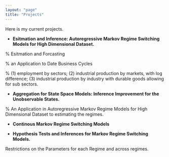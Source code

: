 ```yaml
---
layout: "page"
title: "Projects"
---
```

Here is my current projects.

- **Esitmation and Inference: Autoregressive Markov Regime Switching Models for High Dimensional Dataset.**

% Esitmation and Forcasting

% an Application to Date Business Cycles

% (1) employment by sectors; (2) industrial production by markets, with log difference; (3) industrial production by industry with durable goods allowing for sub sectors.

- **Aggregation for State Space Models: Inference Improvement for the Unobservable States.**

% An Application in Autoregressive Markov Regime Models for High Dimensional Dataset to estimating the regimes.

- **Continous Markov Regime Switching Models**

- **Hypothesis Tests and Inferences for Markov Regime Switching Models.**

Restrictions on the Parameters for each Regime and across regimes.

